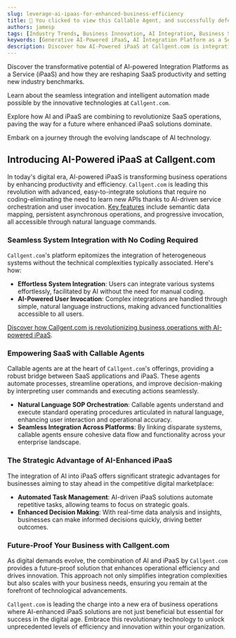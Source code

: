 ```yaml
---
slug: leverage-ai-ipaas-for-enhanced-business-efficiency
title: 🎉 You clicked to view this Callable Agent, and successfully defeated 99% of people!
authors: jamesp
tags: [Industry Trends, Business Innovation, AI Integration, Business Solutions]
keywords: [Generative AI-Powered iPaaS, AI Integration Platform as a Service, Leveraging AI and iPaaS to boost productivity, new generation of AI-powered IPAAS, AI & iPaaS Powered callgent.com, The role of callable agent in SaaS and iPaaS]
description: Discover how AI-Powered iPaaS at Callgent.com is integrating systems becomes effortless and coding-free.
---
```


Discover the transformative potential of AI-powered Integration Platforms as a Service (iPaaS) and how they are reshaping SaaS productivity and setting new industry benchmarks.

Learn about the seamless integration and intelligent automation made possible by the innovative technologies at `Callgent.com`.

Explore how AI and iPaaS are combining to revolutionize SaaS operations, paving the way for a future where enhanced iPaaS solutions dominate.

Embark on a journey through the evolving landscape of AI technology.

<!--truncate-->

## Introducing AI-Powered iPaaS at Callgent.com

In today's digital era, AI-powered iPaaS is transforming business operations by enhancing productivity and efficiency. `Callgent.com` is leading this revolution with advanced, easy-to-integrate solutions that require no coding-eliminating the need to learn new APIs thanks to AI-driven service orchestration and user invocation. [Key features](/developer/guide) include semantic data mapping, persistent asynchronous operations, and progressive invocation, all accessible through natural language commands.

### Seamless System Integration with No Coding Required

`Callgent.com`'s platform epitomizes the integration of heterogeneous systems without the technical complexities typically associated. Here's how:

- **Effortless System Integration**: Users can integrate various systems effortlessly, facilitated by AI without the need for manual coding.
- **AI-Powered User Invocation**: Complex integrations are handled through simple, natural language instructions, making advanced functionalities accessible to all users.

[Discover how Callgent.com is revolutionizing business operations with AI-powered iPaaS](./5-reasons-why-callgent.com-is-revolutionizing-business-operations).

### Empowering SaaS with Callable Agents

Callable agents are at the heart of `Callgent.com`'s offerings, providing a robust bridge between SaaS applications and iPaaS. These agents automate processes, streamline operations, and improve decision-making by interpreting user commands and executing actions seamlessly.

- **Natural Language SOP Orchestration**: Callable agents understand and execute standard operating procedures articulated in natural language, enhancing user interaction and operational accuracy.
- **Seamless Integration Across Platforms**: By linking disparate systems, callable agents ensure cohesive data flow and functionality across your enterprise landscape.

### The Strategic Advantage of AI-Enhanced iPaaS

The integration of AI into iPaaS offers significant strategic advantages for businesses aiming to stay ahead in the competitive digital marketplace:

- **Automated Task Management**: AI-driven iPaaS solutions automate repetitive tasks, allowing teams to focus on strategic goals.
- **Enhanced Decision Making**: With real-time data analysis and insights, businesses can make informed decisions quickly, driving better outcomes.

### Future-Proof Your Business with Callgent.com

As digital demands evolve, the combination of AI and iPaaS by `Callgent.com` provides a future-proof solution that enhances operational efficiency and drives innovation. This approach not only simplifies integration complexities but also scales with your business needs, ensuring you remain at the forefront of technological advancements.

`Callgent.com` is leading the charge into a new era of business operations where AI-enhanced iPaaS solutions are not just beneficial but essential for success in the digital age. Embrace this revolutionary technology to unlock unprecedented levels of efficiency and innovation within your organization.
